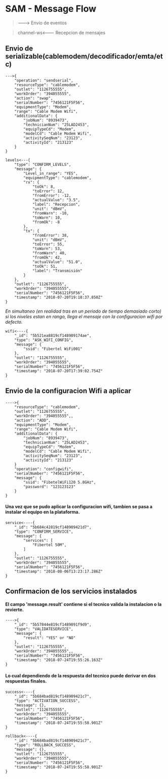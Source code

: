 # SAM - Message Flow
> ---> Envio de eventos

> channel-ws<--- Recepcion de mensajes

## Envio de serializable(cablemodem/decodificador/emta/etc)
```
--->{
    "operation": "sendserial",
    "resourceType": "cablemodem",
    "outlet": "1126755555",
    "workOrder": "394055555",
    "action": "swap",
    "serialNumber": "7456121F5F56",
    "equipmentType": "Modem",
    "range": "Cable Modem Wifi",
    "additionalData": {
        "jobNum": "8939473",
        "technicianNum": "25LAD2453",
        "equipTypeCd": "Modem",
        "modelCd": "Cable Modem Wifi",
        "activitySeqNum": "23123",
        "activityId": "213123"
    }
}
```
```
levels<---{
    "type": "CONFIRM_LEVELS",
    "message": {
        "Level_in_range": "YES",
        "equipmentType": "cablemodem",
        "rx": {
            "toOk": 8,
            "toError": 12,
            "fromError": -12,
            "actualValue": "3.5",
            "label": "Recepcion",
            "unit": "dBmV",
            "fromWarn": -10,
            "toWarn": 10,
            "fromOk": -8
        },
        "tx": {
            "fromError": 38,
            "unit": "dBmV",
            "toError": 55,
            "toWarn": 53,
            "fromWarn": 40,
            "fromOk": 42,
            "actualValue": "51.0",
            "toOk": 51,
            "label": "Transmisión"
        }
    },
    "outlet": "1126755555",
    "workOrder": "394055555",
    "serialNumber": "7456121F5F56",
    "timestamp": "2018-07-20T19:18:37.850Z"
}
```

*En simultaneo (en realidad tras en un periodo de tiempo demasiado corto) si los niveles estan en rango, llega el mensaje con la configuracion wifi por defecto.*

```
wifi<----{
    "_id": "5b521ea8819cf148909174ae",
    "type": "ASK_WIFI_CONFIG",
    "message": {
        "ssid": "Fibertel WiFi001"
    },
    "outlet": "1126755555",
    "workOrder": "394055555",
    "serialNumber": "7456121F5F56",
    "timestamp": "2018-07-20T17:39:02.754Z"
}
```
## Envio de la configuracion Wifi a aplicar
```
---->{
    "resourceType": "cablemodem",
    "outlet": "1126755555",
    "workOrder": "394055555",,
    "action": "ADD",
    "equipmentType": "Modem",
    "range": "Cable Modem Wifi",
    "additionalData": {
        "jobNum": "8939473",
        "technicianNum": "25LAD2453",
        "equipTypeCd": "Modem",
        "modelCd": "Cable Modem Wifi",
        "activitySeqNum": "23123",
        "activityId": "213123"
    }
    "operation": "configwifi",
    "serialNumber": "7456121F5F56",
    "message": {
        "ssid": "FibetelWiFi120 5.8GHz",
        "password": "123123123"
    }
}
```
#### Una vez que se pudo aplicar la configuracion wifi, tambien se pasa a instalar el equipo en la plataforma.
```
service<----{
    "_id": "5b684c42819cf148909421d7",
    "type": "CONFIRM_SERVICE",
    "message": {
        "services": [
            "Fibertel 50M",
        ]
    },
    "outlet": "1126755555",
    "workOrder": "394055555",
    "serialNumber": "7456121F5F56",
    "timestamp": "2018-08-06T13:23:17.286Z"
}
```
## Confirmacion de los servicios instalados
#### El campo 'message.result' contiene si el tecnico valida la instalacion o la revierte.
```
---->{
    "_id": "5b57844e819cf1489091f9d9",
    "type": "VALIDATESERVICE",
    "message": {
        "result": "YES" or "NO"
    },
    "outlet": "1126755555",
    "workOrder": "394055555",,
    "serialNumber": "7456121F5F56",
    "timestamp": "2018-07-24T19:55:26.163Z"
}
```
#### Lo cual dependiendo de la respuesta del tecnico puede derivar en dos respuestas finales.
```
success<----{
    "_id": "5b684bad819cf148909421c7",
    "type": "ACTIVATION_SUCCESS",
    "message": {},
    "outlet": "1126755555",
    "workOrder": "394055555",
    "serialNumber": "7456121F5F56",
    "timestamp": "2018-07-24T19:55:58.901Z"
}
```
```
rollback<----{
    "_id": "5b684bad819cf148909421c7",
    "type": "ROLLBACK_SUCCESS",
    "message": {},
    "outlet": "1126755555",
    "workOrder": "394055555",
    "serialNumber": "7456121F5F56",
    "timestamp": "2018-07-24T19:55:58.901Z"
}
